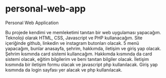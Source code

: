 # personal-web-app
Personal Web Application

Bu projede kendimi ve memleketimi tanıtan bir web uygulaması yapacağım. Teknoloji olarak HTML, CSS, Javascript ve PHP kullanacağım. 
Site içeriğinde github, linkedin ve instagram butonları olacak. 5 menü yapacağım, bunlar anasayfa, şehrim, hakkımda, iletişim ve giriş yap olacak. Şehrim kısmında card sistemi kullancağım. Hakkımda kısmında da card sistemi olacak, eğitim bilgilerim ve beni tanıtan bilgiler olacak. İletişim kısmında bir iletişim formu olacak ve javascript php kullanılacak. Giriş yap kısmında da login sayfası yer alacak ve php kullanılacak.
